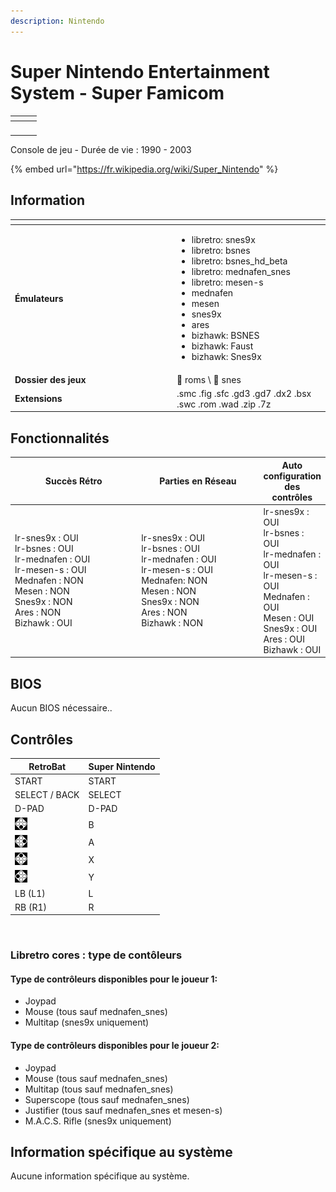 ```yaml
---
description: Nintendo
---
```


# Super Nintendo Entertainment System - Super Famicom

<table data-header-hidden><thead><tr><th></th><th></th><th data-hidden></th></tr></thead><tbody><tr><td><img src="https://i.imgur.com/inZ65eS.png" alt="" data-size="original"></td><td><img src="https://i.imgur.com/fcfmfq4.png" alt="" data-size="original"></td><td></td></tr></tbody></table>

Console de jeu - Durée de vie : 1990 - 2003

{% embed url="https://fr.wikipedia.org/wiki/Super_Nintendo" %}

## Information

<table data-header-hidden><thead><tr><th width="245"></th><th></th></tr></thead><tbody><tr><td><strong>Émulateurs</strong></td><td><ul><li>libretro: snes9x</li><li>libretro: bsnes</li><li>libretro: bsnes_hd_beta</li><li>libretro: mednafen_snes</li><li>libretro: mesen-s</li><li>mednafen</li><li>mesen</li><li>snes9x</li><li>ares</li><li>bizhawk: BSNES</li><li>bizhawk: Faust</li><li>bizhawk: Snes9x</li></ul></td></tr><tr><td><strong>Dossier des jeux</strong></td><td><span data-gb-custom-inline data-tag="emoji" data-code="1f4c1">📁</span> roms \ <span data-gb-custom-inline data-tag="emoji" data-code="1f4c2">📂</span> snes</td></tr><tr><td><strong>Extensions</strong></td><td>.smc .fig .sfc .gd3 .gd7 .dx2 .bsx .swc .rom .wad .zip .7z</td></tr></tbody></table>

## Fonctionnalités

<table><thead><tr><th width="256">Succès Rétro</th><th width="243">Parties en Réseau</th><th>Auto configuration des contrôles</th></tr></thead><tbody><tr><td>lr-snes9x : OUI<br>lr-bsnes : OUI<br>lr-mednafen : OUI<br>lr-mesen-s : OUI<br>Mednafen : NON<br>Mesen : NON<br>Snes9x : NON<br>Ares : NON<br>Bizhawk : OUI</td><td>lr-snes9x : OUI<br>lr-bsnes : OUI<br>lr-mednafen : OUI<br>lr-mesen-s : OUI<br>Mednafen: NON<br>Mesen : NON<br>Snes9x : NON<br>Ares : NON<br>Bizhawk : NON</td><td>lr-snes9x : OUI<br>lr-bsnes : OUI<br>lr-mednafen : OUI<br>lr-mesen-s : OUI<br>Mednafen : OUI<br>Mesen : OUI<br>Snes9x : OUI<br>Ares : OUI<br>Bizhawk : OUI</td></tr></tbody></table>

## BIOS

Aucun BIOS nécessaire..

## Contrôles

| RetroBat                                                                           | Super Nintendo |
| ---------------------------------------------------------------------------------- | -------------- |
| START                                                                              | START          |
| SELECT / BACK                                                                      | SELECT         |
| D-PAD                                                                              | D-PAD          |
| ![A](<../../../../.gitbook/assets/image (19).png>)                                 | B              |
| ![B](<../../../../.gitbook/assets/image (6).png>)                                  | A              |
| <img src="../../../../.gitbook/assets/image (34).png" alt="" data-size="original"> | X              |
| <img src="../../../../.gitbook/assets/image (32).png" alt="" data-size="line">     | Y              |
| LB (L1)                                                                            | L              |
| RB (R1)                                                                            | R              |

<figure><img src="https://i.imgur.com/bJOE7jD.png" alt=""><figcaption></figcaption></figure>

### Libretro cores : type de contôleurs

#### &#x20;Type de contrôleurs disponibles pour le joueur 1:

* Joypad
* Mouse (tous sauf mednafen\_snes)
* Multitap (snes9x uniquement)

#### Type de contrôleurs disponibles pour le joueur 2:

* Joypad
* Mouse (tous sauf mednafen\_snes)
* Multitap (tous sauf mednafen\_snes)
* Superscope (tous sauf mednafen\_snes)
* Justifier (tous sauf mednafen\_snes et mesen-s)
* M.A.C.S. Rifle (snes9x uniquement)

## Information spécifique au système

Aucune information spécifique au système.
